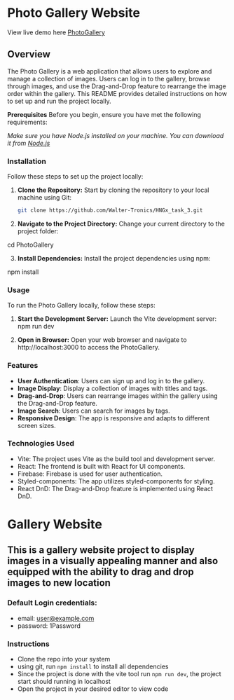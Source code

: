 # Photo Gallery Website
View live demo here [PhotoGallery](https://walt-image-gallery.netlify.app/)
## Overview
The Photo Gallery is a web application that allows users to explore and manage a collection of images. Users can log in to the gallery, browse through images, and use the Drag-and-Drop feature to rearrange the image order within the gallery. This README provides detailed instructions on how to set up and run the project locally.

**Prerequisites**
Before you begin, ensure you have met the following requirements:

*Make sure you have Node.js installed on your machine. You can download it from [Node.js](nodejs.org.)*

### Installation
Follow these steps to set up the project locally:

1. **Clone the Repository:** Start by cloning the repository to your local machine using Git:

    ```bash
    git clone https://github.com/Walter-Tronics/HNGx_task_3.git
    ```

2. **Navigate to the Project Directory:** Change your current directory to the project folder:

cd PhotoGallery

3. **Install Dependencies:** Install the project dependencies using npm:

npm install

### Usage
To run the Photo Gallery locally, follow these steps:

1. **Start the Development Server:** Launch the Vite development server:
npm run dev

2. **Open in Browser:** Open your web browser and navigate to http://localhost:3000 to access the PhotoGallery.

### Features
- **User Authentication**: Users can sign up and log in to the gallery.
- **Image Display**: Display a collection of images with titles and tags.
- **Drag-and-Drop**: Users can rearrange images within the gallery using the Drag-and-Drop feature.
- **Image Search**: Users can search for images by tags.
- **Responsive Design**: The app is responsive and adapts to different screen sizes.

### Technologies Used
- Vite: The project uses Vite as the build tool and development server.
- React: The frontend is built with React for UI components.
- Firebase: Firebase is used for user authentication.
- Styled-components: The app utilizes styled-components for styling.
- React DnD: The Drag-and-Drop feature is implemented using React DnD.






# Gallery Website
## This is a gallery website project to display images in a visually appealing manner and also equipped with the ability to drag and drop images to new location
### Default Login credentials:
* email: user@example.com
* password: 1Password
### Instructions
* Clone the repo into your system
* using git, run `npm install` to install all dependencies
* Since the project is done with the vite tool run `npm run dev`, the project start should running in localhost
* Open the project in your desired editor to view code
